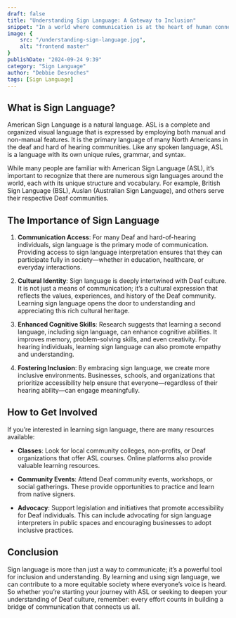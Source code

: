 ```yaml
---
draft: false
title: "Understanding Sign Language: A Gateway to Inclusion"
snippet: "In a world where communication is at the heart of human connection, sign language stands out as a vital tool for breaking down barriers. Often overlooked, sign language is not just a series of gestures; it’s a rich and complex language in its own right, with its own grammar, vocabulary, and cultural significance. Let’s explore the importance of sign language, its diverse forms, and how it fosters inclusivity."
image: {
    src: "/understanding-sign-language.jpg",
    alt: "frontend master"
}
publishDate: "2024-09-24 9:39"
category: "Sign Language"
author: "Debbie Desroches"
tags: [Sign Language]
---
```


## What is Sign Language?

American Sign Language is a natural language. ASL is a complete and organized visual language that is expressed by employing both manual and non-manual features. It is the primary language of many North Americans in the deaf and hard of hearing communities. Like any spoken language, ASL is a language with its own unique rules, grammar, and syntax.

While many people are familiar with American Sign Language (ASL), it’s important to recognize that there are numerous sign languages around the world, each with its unique structure and vocabulary. For example, British Sign Language (BSL), Auslan (Australian Sign Language), and others serve their respective Deaf communities.

## The Importance of Sign Language

1. **Communication Access**: For many Deaf and hard-of-hearing individuals, sign language is the primary mode of communication. Providing access to sign language interpretation ensures that they can participate fully in society—whether in education, healthcare, or everyday interactions.

2. **Cultural Identity**: Sign language is deeply intertwined with Deaf culture. It is not just a means of communication; it’s a cultural expression that reflects the values, experiences, and history of the Deaf community. Learning sign language opens the door to understanding and appreciating this rich cultural heritage.

3. **Enhanced Cognitive Skills**: Research suggests that learning a second language, including sign language, can enhance cognitive abilities. It improves memory, problem-solving skills, and even creativity. For hearing individuals, learning sign language can also promote empathy and understanding.

4. **Fostering Inclusion**: By embracing sign language, we create more inclusive environments. Businesses, schools, and organizations that prioritize accessibility help ensure that everyone—regardless of their hearing ability—can engage meaningfully.

## How to Get Involved

If you’re interested in learning sign language, there are many resources available:

- **Classes**: Look for local community colleges, non-profits, or Deaf organizations that offer ASL courses. Online platforms also provide valuable learning resources.

- **Community Events**: Attend Deaf community events, workshops, or social gatherings. These provide opportunities to practice and learn from native signers.

- **Advocacy**: Support legislation and initiatives that promote accessibility for Deaf individuals. This can include advocating for sign language interpreters in public spaces and encouraging businesses to adopt inclusive practices.

## Conclusion

Sign language is more than just a way to communicate; it’s a powerful tool for inclusion and understanding. By learning and using sign language, we can contribute to a more equitable society where everyone’s voice is heard. So whether you’re starting your journey with ASL or seeking to deepen your understanding of Deaf culture, remember: every effort counts in building a bridge of communication that connects us all.